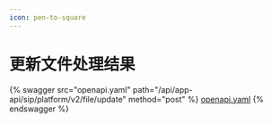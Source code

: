 ```yaml
---
icon: pen-to-square
---
```


# 更新文件处理结果

{% swagger src="openapi.yaml" path="/api/app-api/sip/platform/v2/file/update" method="post" %}
[openapi.yaml](openapi.yaml)
{% endswagger %}
